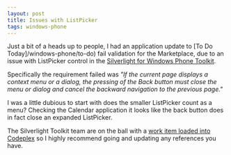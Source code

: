 ```yaml
---
layout: post
title: Issues with ListPicker
tags: windows-phone
---
```


Just a bit of a heads up to people, I had an application update to [To Do Today]/windows-phone/to-do) fail validation for the Marketplace, due to an issue with ListPicker control in the [Silverlight for Windows Phone Toolkit](http://silverlight.codeplex.com/).

Specifically the requirement failed was *"If the current page displays a context menu or a
dialog, the pressing of the Back button must close the menu or dialog and cancel the backward navigation to the previous page."*

I was a little dubious to start with does the smaller ListPicker count as a menu? Checking the Calendar application it looks like the back button does in fact close an expanded ListPicker.

The Silverlight Toolkit team are on the ball with a [work item loaded into Codeplex](http://silverlight.codeplex.com/workitem/7643) so I highly recommend going and updating any references you have.
